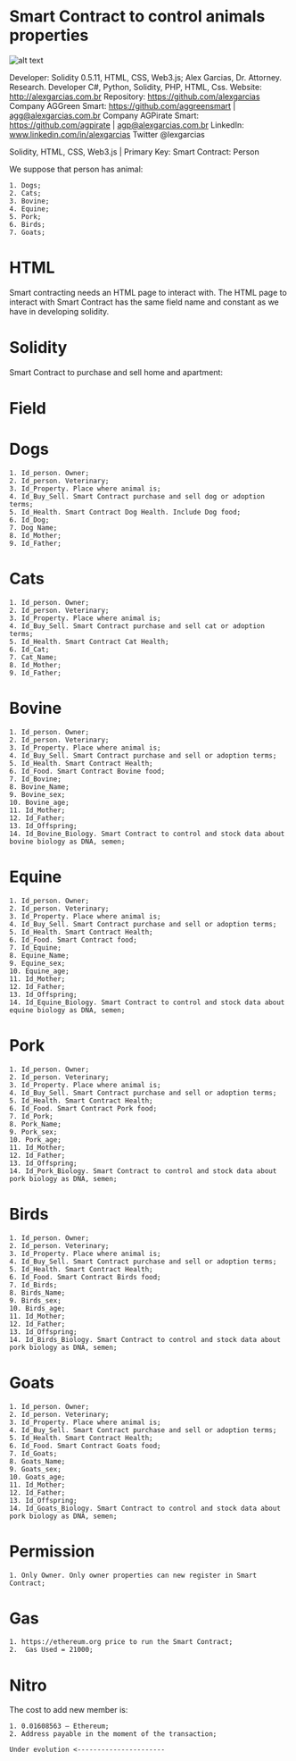 # Smart Contract to control animals properties
![alt text](http://alexgarcias.com.br/blog/wp-content/uploads/2017/05/AlexGarciasAttorneys.png)

Developer: Solidity 0.5.11, HTML, CSS, Web3.js; Alex Garcias, Dr. Attorney. Research. Developer C#, Python, Solidity, PHP, HTML, Css. Website: http://alexgarcias.com.br Repository: https://github.com/alexgarcias Company AGGreen Smart: https://github.com/aggreensmart | agg@alexgarcias.com.br Company AGPirate Smart: https://github.com/agpirate | agp@alexgarcias.com.br LinkedIn: www.linkedin.com/in/alexgarcias Twitter @lexgarcias

Solidity, HTML, CSS, Web3.js | Primary Key: Smart Contract: Person

We suppose that person has animal:

    1. Dogs;
    2. Cats;
    3. Bovine;
    4. Equine;
    5. Pork;
    6. Birds;
    7. Goats;

       
# HTML

Smart contracting needs an HTML page to interact with. The HTML page to interact with Smart Contract has the same field name and constant as we have in developing solidity.


# Solidity

Smart Contract to purchase and sell home and apartment:

# Field

# Dogs

    1. Id_person. Owner;
    2. Id_person. Veterinary;
    3. Id_Property. Place where animal is;
    4. Id_Buy_Sell. Smart Contract purchase and sell dog or adoption terms;
    5. Id_Health. Smart Contract Dog Health. Include Dog food;
    6. Id_Dog;
    7. Dog Name;
    8. Id_Mother;
    9. Id_Father;

# Cats

    1. Id_person. Owner;
    2. Id_person. Veterinary;
    3. Id_Property. Place where animal is;
    4. Id_Buy_Sell. Smart Contract purchase and sell cat or adoption terms;
    5. Id_Health. Smart Contract Cat Health;
    6. Id_Cat;
    7. Cat_Name;
    8. Id_Mother;
    9. Id_Father;
    
# Bovine

    1. Id_person. Owner;
    2. Id_person. Veterinary;
    3. Id_Property. Place where animal is;
    4. Id_Buy_Sell. Smart Contract purchase and sell or adoption terms;
    5. Id_Health. Smart Contract Health;
    6. Id_Food. Smart Contract Bovine food;
    7. Id_Bovine;
    8. Bovine_Name;
    9. Bovine_sex;
    10. Bovine_age;
    11. Id_Mother;
    12. Id_Father;
    13. Id_Offspring;
    14. Id_Bovine_Biology. Smart Contract to control and stock data about bovine biology as DNA, semen;

# Equine

    1. Id_person. Owner;
    2. Id_person. Veterinary;
    3. Id_Property. Place where animal is;
    4. Id_Buy_Sell. Smart Contract purchase and sell or adoption terms;
    5. Id_Health. Smart Contract Health;
    6. Id_Food. Smart Contract food;
    7. Id_Equine;
    8. Equine_Name;
    9. Equine_sex;
    10. Equine_age;
    11. Id_Mother;
    12. Id_Father;
    13. Id_Offspring;
    14. Id_Equine_Biology. Smart Contract to control and stock data about equine biology as DNA, semen;

# Pork

    1. Id_person. Owner;
    2. Id_person. Veterinary;
    3. Id_Property. Place where animal is;
    4. Id_Buy_Sell. Smart Contract purchase and sell or adoption terms;
    5. Id_Health. Smart Contract Health;
    6. Id_Food. Smart Contract Pork food;
    7. Id_Pork;
    8. Pork_Name;
    9. Pork_sex;
    10. Pork_age;
    11. Id_Mother;
    12. Id_Father;
    13. Id_Offspring;
    14. Id_Pork_Biology. Smart Contract to control and stock data about pork biology as DNA, semen;

# Birds

    1. Id_person. Owner;
    2. Id_person. Veterinary;
    3. Id_Property. Place where animal is;
    4. Id_Buy_Sell. Smart Contract purchase and sell or adoption terms;
    5. Id_Health. Smart Contract Health;
    6. Id_Food. Smart Contract Birds food;
    7. Id_Birds;
    8. Birds_Name;
    9. Birds_sex;
    10. Birds_age;
    11. Id_Mother;
    12. Id_Father;
    13. Id_Offspring;
    14. Id_Birds_Biology. Smart Contract to control and stock data about pork biology as DNA, semen;

# Goats

    1. Id_person. Owner;
    2. Id_person. Veterinary;
    3. Id_Property. Place where animal is;
    4. Id_Buy_Sell. Smart Contract purchase and sell or adoption terms;
    5. Id_Health. Smart Contract Health;
    6. Id_Food. Smart Contract Goats food;
    7. Id_Goats;
    8. Goats_Name;
    9. Goats_sex;
    10. Goats_age;
    11. Id_Mother;
    12. Id_Father;
    13. Id_Offspring;
    14. Id_Goats_Biology. Smart Contract to control and stock data about pork biology as DNA, semen;

# Permission

    1. Only Owner. Only owner properties can new register in Smart Contract;

# Gas

    1. https://ethereum.org price to run the Smart Contract;
    2.  Gas Used = 21000;

# Nitro

The cost to add new member is:

    1. 0.01608563 – Ethereum;
    2. Address payable in the moment of the transaction;
    
    Under evolution <----------------------
